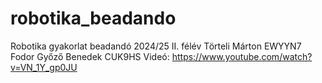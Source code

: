 # robotika_beadando
Robotika gyakorlat beadandó 2024/25 II. félév
Törteli Márton EWYYN7
Fodor Győző Benedek CUK9HS
Videó:
https://www.youtube.com/watch?v=VN_1Y_gp0JU


